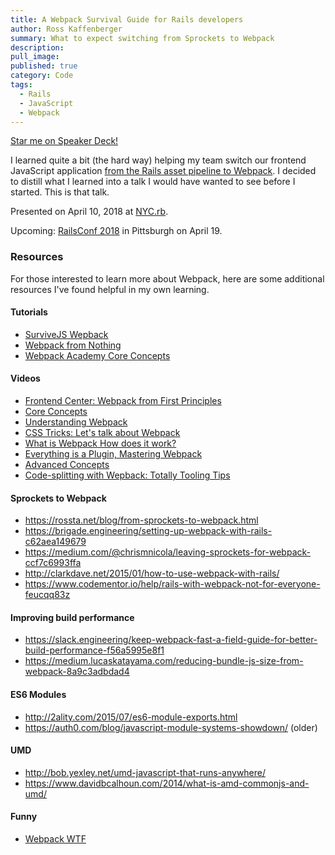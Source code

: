 ```yaml
---
title: A Webpack Survival Guide for Rails developers
author: Ross Kaffenberger
summary: What to expect switching from Sprockets to Webpack
description:
pull_image:
published: true
category: Code
tags:
  - Rails
  - JavaScript
  - Webpack
---
```


<script async class="speakerdeck-embed" data-id="5037cb0f063b425989d5287327d274e7" data-ratio="1.77777777777778" src="//speakerdeck.com/assets/embed.js"></script>

[Star me on Speaker Deck!](https://speakerdeck.com/rossta/a-webpack-survival-guide-for-rails-developers)

I learned quite a bit (the hard way) helping my team switch our frontend JavaScript application [from the Rails asset pipeline to Webpack](/blog/from-sprockets-to-webpack.html). I decided to distill what I learned into a talk I would have wanted to see before I started. This is that talk.

Presented on April 10, 2018 at [NYC.rb](https://www.meetup.com/NYC-rb/events/ztpmfpyxgbnb/).

Upcoming: [RailsConf 2018](https://railsconf.com/program/sessions#session-549) in Pittsburgh on April 19.

### Resources
For those interested to learn more about Webpack, here are some additional resources I've found helpful in my own learning.

#### Tutorials
* [SurviveJS Wepback](https://survivejs.com/webpack)
* [Webpack from Nothing](https://what-problem-does-it-solve.com/webpack)
* [Webpack Academy Core Concepts](https://webpack.academy/courses/104961)

#### Videos
* [Frontend Center: Webpack from First Principles](https://www.youtube.com/watch?v=WQue1AN93YU)
* [Core Concepts](https://www.youtube.com/watch?v=AZPYL30ozCY)
* [Understanding Webpack](https://www.youtube.com/watch?v=bm7RlNEcQM0)
* [CSS Tricks: Let's talk about Webpack](https://css-tricks.com/video-screencasts/lets-talk-webpack/)
* [What is Webpack How does it work?](https://www.youtube.com/watch?v=GU-2T7k9NfI)
* [Everything is a Plugin, Mastering Webpack](https://www.youtube.com/watch?v=4tQiJaFzuJ8)
* [Advanced Concepts](https://www.youtube.com/watch?v=MzVFrIAwwS8)
* [Code-splitting with Wepback: Totally Tooling Tips](https://www.youtube.com/watch?v=QH94CXVv3UE)

#### Sprockets to Webpack
* https://rossta.net/blog/from-sprockets-to-webpack.html
* https://brigade.engineering/setting-up-webpack-with-rails-c62aea149679
* https://medium.com/@chrismnicola/leaving-sprockets-for-webpack-ccf7c6993ffa
* http://clarkdave.net/2015/01/how-to-use-webpack-with-rails/
* https://www.codementor.io/help/rails-with-webpack-not-for-everyone-feucqq83z

#### Improving build performance
* https://slack.engineering/keep-webpack-fast-a-field-guide-for-better-build-performance-f56a5995e8f1
* https://medium.lucaskatayama.com/reducing-bundle-js-size-from-webpack-8a9c3adbdad4

#### ES6 Modules
* http://2ality.com/2015/07/es6-module-exports.html
* https://auth0.com/blog/javascript-module-systems-showdown/ (older)

#### UMD
* http://bob.yexley.net/umd-javascript-that-runs-anywhere/
* https://www.davidbcalhoun.com/2014/what-is-amd-commonjs-and-umd/

#### Funny
* [Webpack WTF](https://webpack.wtf)
